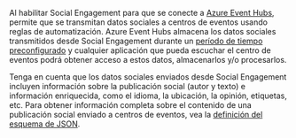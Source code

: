 Al habilitar Social Engagement para que se conecte a [Azure Event Hubs](https://azure.microsoft.com/documentation/articles/event-hubs-overview/), permite que se transmitan datos sociales a centros de eventos usando reglas de automatización. Azure Event Hubs almacena los datos sociales transmitidos desde Social Engagement durante un [período de tiempo preconfigurado](https://azure.microsoft.com/documentation/articles/event-hubs-availability-and-support-faq/) y cualquier aplicación que pueda escuchar el centro de eventos podrá obtener acceso a estos datos, almacenarlos y/o procesarlos.  
  
 Tenga en cuenta que los datos sociales enviados desde Social Engagement incluyen información sobre la publicación social (autor y texto) e información enriquecida, como el idioma, la ubicación, la opinión, etiquetas, etc. Para obtener información completa sobre el contenido de una publicación social enviado a centros de eventos, vea la [definición del esquema de JSON](https://go.microsoft.com/fwlink/p/?LinkId=786643).
